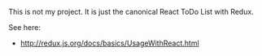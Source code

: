 This is not my project. It is just the canonical React ToDo List with Redux.

See here:

- <http://redux.js.org/docs/basics/UsageWithReact.html>
